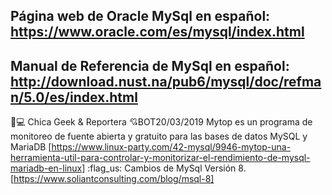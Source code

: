 Página web de Oracle MySql en español:
https://www.oracle.com/es/mysql/index.html
-----
Manual de Referencia de MySql en español:
http://download.nust.na/pub6/mysql/doc/refman/5.0/es/index.html
-----
👩💻 Chica Geek & Reportera 💘BOT20/03/2019
Mytop es un programa de monitoreo de fuente abierta y gratuito para las bases de datos MySQL y MariaDB [https://www.linux-party.com/42-mysql/9946-mytop-una-herramienta-util-para-controlar-y-monitorizar-el-rendimiento-de-mysql-mariadb-en-linux]
:flag_us: Cambios de MySql Versión 8. [https://www.soliantconsulting.com/blog/msql-8]